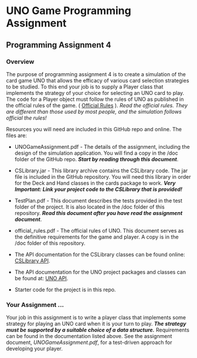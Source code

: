 # UNO Game Programming Assignment 
## Programming Assignment 4

### Overview
The purpose of programming assignment 4 is to create a simulation of the card game UNO that allows the efficacy of various card selection strategies to be studied. To this end your job is to supply a Player class that implements the strategy of your choice for selecting an UNO card to play. The code for a Player object must follow the rules of UNO as published in the official rules of the game. ( [Official Rules](http://unotips.org/pdf/official_rules.pdf) ).  *Read the official rules. They are different than those used by most people, and the simulation follows official the rules!*

Resources you will need are included in this GitHub repo and online.  The files are:

+  UNOGameAssignment.pdf - The details of the assignment, including the design of the simulation application. You will find a copy in the /doc folder of the GitHub repo. ***Start by reading through this document***.

+  CSLibrary.jar - This library archive contains the CSLibrary code. The jar file is included in the GitHub repository. You will need this library in order for the Deck and Hand classes in the cards package to work. ***Very Important: Link your project code to the CSLibrary that is provided!***

+  TestPlan.pdf - This document describes the tests provided in the test folder of the project. It is also located in the /doc folder of this repository. ***Read this document after you have read the assignment document***.

+  official_rules.pdf -  The official rules of UNO. This document serves as the definitive requirements for the game and player. A copy is in the /doc folder of this repository. 

+  The API documentation for the CSLibrary classes can be found online: [CSLibrary API](http://mcs.drury.edu/ssigman/CSLibrary/). 

+  The API documentation for the UNO project packages and classes can be found at: [UNO API](http://mcs.drury.edu/UNO/).

+  Starter code for the project is in this repo.

### Your Assignment ...


Your job in this assignment is to write a player class that implements some strategy for playing an UNO card when it is your turn to play. ***The strategy must be supported by a suitable choice of a data structure.***  Requirements can be found in the documentation listed above.  See the assignment document, *UNOGameAssignment.pdf*, for a test-driven approach for developing your player.
